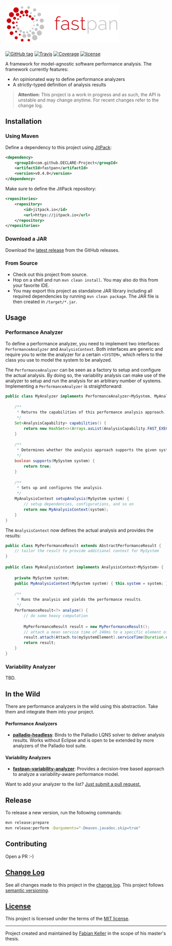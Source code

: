 # ![fastpan](fastpan-logo.png?raw=true "fastpan")

[![GitHub tag](https://img.shields.io/github/tag/DECLARE-Project/fastpan.svg?maxAge=30)](https://github.com/DECLARE-Project/fastpan/releases)
[![Travis](https://img.shields.io/travis/DECLARE-Project/fastpan.svg?maxAge=30)](https://travis-ci.org/DECLARE-Project/fastpan)
[![Coverage](https://img.shields.io/codecov/c/github/DECLARE-Project/fastpan.svg?maxAge=30)](https://codecov.io/gh/DECLARE-Project/fastpan)
[![license](https://img.shields.io/github/license/DECLARE-Project/fastpan.svg?maxAge=30)](LICENSE)

A framework for model-agnostic software performance analysis. The framework currently features:

- An opinionated way to define performance analyzers
- A strictly-typed definition of analysis results 

> **Attention:** This project is a work in progress and as such, the API is unstable and may change anytime. For recent changes refer to the change log.


## Installation

### Using Maven

Define a dependency to this project using [JitPack](https://jitpack.io/#DECLARE-Project/fastpan):

```xml
<dependency>
    <groupId>com.github.DECLARE-Project</groupId>
    <artifactId>fastpan</artifactId>
    <version>v0.4.0</version>
</dependency>
```

Make sure to define the JitPack repository: 

```xml
<repositories>
    <repository>
        <id>jitpack.io</id>
        <url>https://jitpack.io</url>
    </repository>
</repositories>
```


### Download a JAR

Download the [latest release](https://github.com/DECLARE-Project/fastpan/releases/latest) from the GitHub releases.

### From Source

- Check out this project from source.
- Hop on a shell and run `mvn clean install`. You may also do this from your favorite IDE.
- You may export this project as standalone JAR library including all required dependencies by running `mvn clean package`. The JAR file is then created in `/target/*.jar`.


## Usage

### Performance Analyzer

To define a performance analyzer, you need to implement two interfaces: `PerformanceAnalyzer` and `AnalysisContext`. Both interfaces are generic and require you to write the analyzer for a certain `<SYSTEM>`, which refers to the class you use to model the system to be analyzed.

The `PerformanceAnalyzer` can be seen as a factory to setup and configure the actual analysis. By doing so, the variability analysis can make use of the analyzer to setup and run the analysis for an arbitrary number of systems. Implementing a `PerformanceAnalyzer` is straightforward:

```java
public class MyAnalyzer implements PerformanceAnalyzer<MySystem, MyAnalysisContext> {

    /**
     * Returns the capabilities of this performance analysis approach.
     */
    Set<AnalysisCapability> capabilities() {
        return new HashSet<>(Arrays.asList(AnalysisCapability.FAST_EXECUTION));
    }

    /**
     * Determines whether the analysis approach supports the given system.
     */
    boolean supports(MySystem system) {
        return true;
    }

    /**
     * Sets up and configures the analysis.
     */
    MyAnalysisContext setupAnalysis(MySystem system) {
        // setup dependencies, configurations, and so on
        return new MyAnalysisContext(system);
    }
}
```

The `AnalysisContext` now defines the actual analysis and provides the results:


```java
public class MyPerformanceResult extends AbstractPerformanceResult { 
    // tailor the result to provide additional context for MySystem
}

public class MyAnalysisContext implements AnalysisContext<MySystem> {

    private MySystem system;
    public MyAnalysisContext(MySystem system) { this.system = system; }

    /**
     * Runs the analysis and yields the performance results.
     */
    PerformanceResult<?> analyze() {
        // do some heavy computation
        
        MyPerformanceResult result = new MyPerformanceResult();
        // attach a mean service time of 240ms to a specific element of MySystem
        result.attach(Attach.to(mySystemElement).serviceTime(Duration.ofMilliseconds(240)).mean());
        return result;
    }
}
```


### Variability Analyzer

TBD.


## In the Wild

There are performance analyzers in the wild using this abstraction. Take them and integrate them into your project.


#### Performance Analyzers

* **[palladio-headless](https://github.com/DECLARE-Project/palladio-headless)**: Binds to the Palladio LQNS solver to deliver analysis results. Works without Eclipse and is open to be extended by more analyzers of the Palladio tool suite.


#### Variability Analyzers

* **[fastpan-variability-analyzer](https://github.com/DECLARE-Project/fastpan-variability-analyzer)**: Provides a decision-tree based approach to analyze a variability-aware performance model.


Want to add your analyzer to the list? [Just submit a pull request.](https://github.com/DECLARE-Project/fastpan-variability-analyzer/pull/new/master)


## Release

To release a new version, run the following commands:

```sh
mvn release:prepare
mvn release:perform -Darguments="-Dmaven.javadoc.skip=true"
```


## Contributing

Open a PR :-)


## [Change Log](CHANGELOG.md)

See all changes made to this project in the [change log](CHANGELOG.md). This project follows [semantic versioning](http://semver.org/).


## [License](LICENSE)

This project is licensed under the terms of the [MIT license](LICENSE).


---

Project created and maintained by [Fabian Keller](http://www.fabian-keller.de) in the scope of his master's thesis.